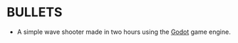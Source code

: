 # BULLETS
- A simple wave shooter made in two hours using the [Godot](https://godotengine.org) game engine.
